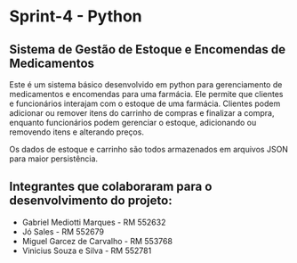  # Sprint-4 - Python

<h2> Sistema de Gestão de Estoque e Encomendas de Medicamentos</h2>

Este é um sistema básico desenvolvido em python para gerenciamento de medicamentos e encomendas para uma farmácia. Ele permite que clientes e funcionários interajam com o estoque de uma farmácia. Clientes podem adicionar ou remover itens do carrinho de compras e finalizar a compra, enquanto funcionários podem gerenciar o estoque, adicionando ou removendo itens e alterando preços.

 Os dados de estoque e carrinho são todos armazenados em arquivos JSON para maior persistência.

<h2>Integrantes que colaboraram para o desenvolvimento do projeto:</h2>

 - Gabriel Mediotti Marques - RM 552632
 - Jó Sales - RM 552679
 - Miguel Garcez de Carvalho - RM 553768
 - Vinicius Souza e Silva - RM 552781
